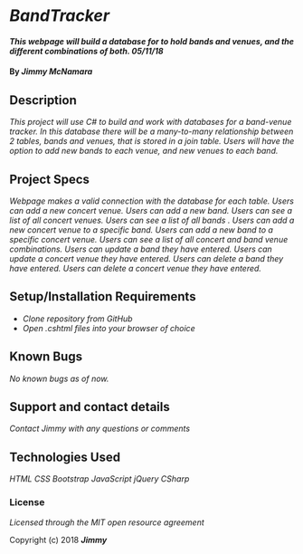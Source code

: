 # _BandTracker_

#### _This webpage will build a database for to hold bands and venues, and the different combinations of both. 05/11/18_

#### By _**Jimmy McNamara**_

## Description

_This project will use C# to build and work with databases for a band-venue tracker.  In this database there will be a many-to-many relationship between 2 tables, bands and venues, that is stored in a join table. Users will have the option to add new bands to each venue, and new venues to each band._

## Project Specs

_Webpage makes a valid connection with the database for each table._
_Users can add a new concert venue._
_Users can add a new band._
_Users can see a list of all concert venues._
_Users can see a list of all bands ._
_Users can add a new concert venue to a specific band._
_Users can add a new band to a specific concert venue._
_Users can see a list of all concert and band venue combinations._
_Users can update a band they have entered._
_Users can update a concert venue they have entered._
_Users can delete a band they have entered._
_Users can delete a concert venue they have entered._

## Setup/Installation Requirements

* _Clone repository from GitHub_
* _Open .cshtml files into your browser of choice_



## Known Bugs

_No known bugs as of now._

## Support and contact details

_Contact Jimmy with any questions or comments_

## Technologies Used

_HTML_
_CSS_
_Bootstrap_
_JavaScript_
_jQuery_
_CSharp_

### License

*Licensed through the MIT open resource agreement*

Copyright (c) 2018 **_Jimmy_**
